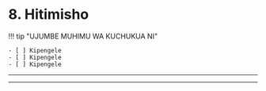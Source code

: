 <!--
CO_OP_TRANSLATOR_METADATA:
{
  "original_hash": "ef7f514ede16a170411752b56bedaa5a",
  "translation_date": "2025-09-25T02:07:37+00:00",
  "source_file": "workshop/docs/instructions/7-Wrap-up.md",
  "language_code": "sw"
}
-->
# 8. Hitimisho

!!! tip "UJUMBE MUHIMU WA KUCHUKUA NI"

    - [ ] Kipengele
    - [ ] Kipengele
    - [ ] Kipengele

---

---

